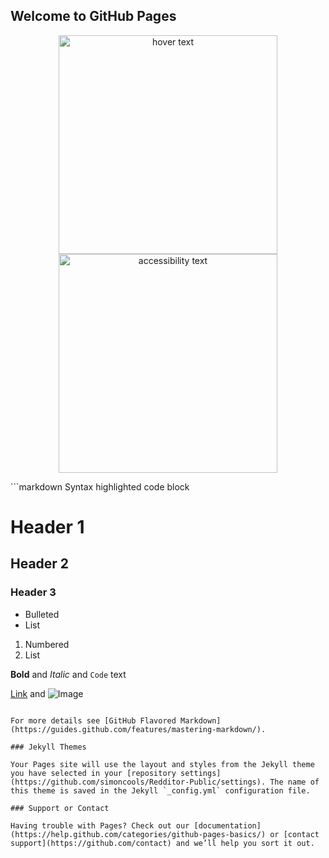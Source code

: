 ## Welcome to GitHub Pages
<p align="center">
  <img src="https://top.gg/api/widget/557580985646972928.svg?usernamecolor=FFFFFF&topcolor=000000" width="350" title="hover text">
  <img src="https://top.gg/api/widget/557580985646972928.svg?usernamecolor=FFFFFF&topcolor=000000" width="350" alt="accessibility text">
</p>
```markdown
Syntax highlighted code block

# Header 1
## Header 2
### Header 3

- Bulleted
- List

1. Numbered
2. List

**Bold** and _Italic_ and `Code` text

[Link](url) and ![Image](src)
```

For more details see [GitHub Flavored Markdown](https://guides.github.com/features/mastering-markdown/).

### Jekyll Themes

Your Pages site will use the layout and styles from the Jekyll theme you have selected in your [repository settings](https://github.com/simoncools/Redditor-Public/settings). The name of this theme is saved in the Jekyll `_config.yml` configuration file.

### Support or Contact

Having trouble with Pages? Check out our [documentation](https://help.github.com/categories/github-pages-basics/) or [contact support](https://github.com/contact) and we’ll help you sort it out.

